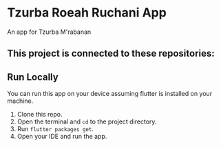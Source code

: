 # Tzurba Roeah Ruchani App

An app for Tzurba M'rabanan

This project is connected to these repositories:
 - 

## Run Locally

You can run this app on your device assuming flutter is installed on your machine.

1. Clone this repo.
2. Open the terminal and `cd` to the project directory.
3. Run `flutter packages get`.
4. Open your IDE and run the app.
